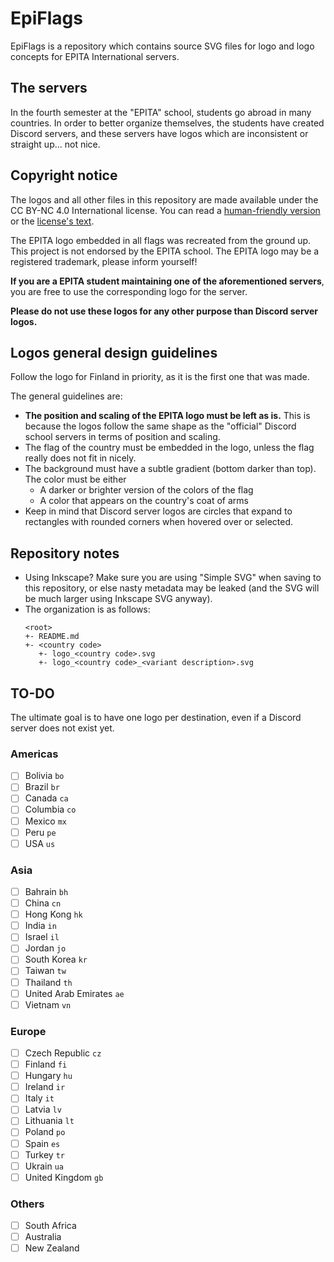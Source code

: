 # EpiFlags

EpiFlags is a repository which contains source SVG files for logo and logo 
concepts for EPITA International servers.

## The servers

In the fourth semester at the "EPITA" school, students go abroad in many 
countries. In order to better organize themselves, the students have created
Discord servers, and these servers have logos which are inconsistent or straight
up... not nice.

## Copyright notice

The logos and all other files in this repository are made available under the CC
BY-NC 4.0 International license. You can read a
[human-friendly version](https://creativecommons.org/licenses/by-nc/4.0/) or
the [license's text](LICENSE).

The EPITA logo embedded in all flags was recreated from the ground up. This
project is not endorsed by the EPITA school. The EPITA logo may be a registered
trademark, please inform yourself!

**If you are a EPITA student maintaining one of the aforementioned servers**, 
you are free to use the corresponding logo for the server.

**Please do not use these logos for any other purpose than Discord server 
logos.**

## Logos general design guidelines

Follow the logo for Finland in priority, as it is the first one that was made.

The general guidelines are:

* **The position and scaling of the EPITA logo must be left as is.**
  This is because the logos follow the same shape as the "official" Discord 
  school servers in terms of position and scaling.
* The flag of the country must be embedded in the logo, unless the flag really
  does not fit in nicely.
* The background must have a subtle gradient (bottom darker than top). The color
  must be either 
  * A darker or brighter version of the colors of the flag
  * A color that appears on the country's coat of arms
* Keep in mind that Discord server logos are circles that expand to rectangles
  with rounded corners when hovered over or selected.

## Repository notes

* Using Inkscape? Make sure you are using "Simple SVG" when saving to this
  repository, or else nasty metadata may be leaked (and the SVG will be much
  larger using Inkscape SVG anyway).
* The organization is as follows:
  ```
  <root>
  +- README.md
  +- <country code>
     +- logo_<country code>.svg
     +- logo_<country code>_<variant description>.svg
  ```

## TO-DO

The ultimate goal is to have one logo per destination, even if a Discord server
does not exist yet.

### Americas

- [ ] Bolivia `bo`
- [ ] Brazil `br`
- [ ] Canada `ca`
- [ ] Columbia `co`
- [ ] Mexico `mx`
- [ ] Peru `pe`
- [ ] USA `us`

### Asia

- [ ] Bahrain `bh`
- [ ] China `cn`
- [ ] Hong Kong `hk`
- [ ] India `in`
- [ ] Israel `il`
- [ ] Jordan `jo`
- [ ] South Korea `kr`
- [ ] Taiwan `tw`
- [ ] Thailand `th`
- [ ] United Arab Emirates `ae`
- [ ] Vietnam `vn`

### Europe

- [ ] Czech Republic `cz`
- [ ] Finland `fi`
- [ ] Hungary `hu`
- [ ] Ireland `ir`
- [ ] Italy `it`
- [ ] Latvia  `lv`
- [ ] Lithuania `lt`
- [ ] Poland `po`
- [ ] Spain `es`
- [ ] Turkey `tr`
- [ ] Ukrain `ua`
- [ ] United Kingdom `gb`

### Others

- [ ] South Africa
- [ ] Australia
- [ ] New Zealand
